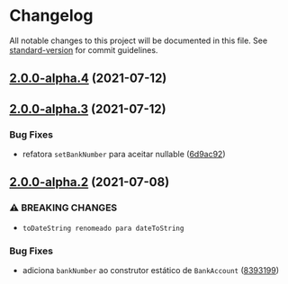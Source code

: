 # Changelog

All notable changes to this project will be documented in this file. See [standard-version](https://github.com/conventional-changelog/standard-version) for commit guidelines.

## [2.0.0-alpha.4](https://github.com/jetimob/juno-sdk-php-laravel/compare/v2.0.0-alpha.3...v2.0.0-alpha.4) (2021-07-12)

## [2.0.0-alpha.3](https://github.com/jetimob/juno-sdk-php-laravel/compare/v2.0.0-alpha.2...v2.0.0-alpha.3) (2021-07-12)


### Bug Fixes

* refatora `setBankNumber` para aceitar nullable ([6d9ac92](https://github.com/jetimob/juno-sdk-php-laravel/commit/6d9ac921cb055d435bd15cf7905c9f76850928e5))

## [2.0.0-alpha.2](https://github.com/jetimob/juno-sdk-php-laravel/compare/v2.0.0-alpha.1...v2.0.0-alpha.2) (2021-07-08)


### ⚠ BREAKING CHANGES

* `toDateString renomeado para dateToString`

### Bug Fixes

* adiciona `bankNumber` ao construtor estático de `BankAccount` ([8393199](https://github.com/jetimob/juno-sdk-php-laravel/commit/83931996e98faf3a1e7d9dbe51d5f48a9f1dcec1))
